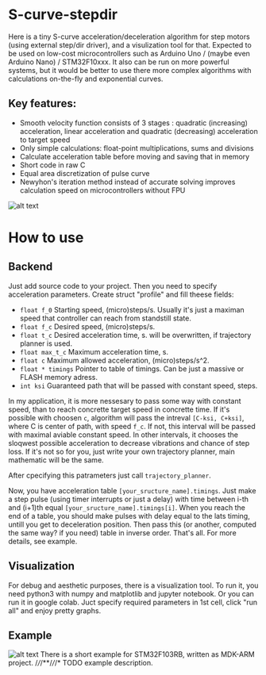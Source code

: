# S-curve-stepdir

Here is a tiny S-curve acceleration/deceleration algorithm for step motors (using external step/dir driver), and a visulization tool for that.
Expected to be used on low-cost microcontrollers such as Arduino Uno / (maybe even Arduino Nano) / STM32F10xxx. It also can be run on more powerful systems, but it would be better to use there more complex algorithms with calculations on-the-fly and exponential curves.

## Key features:
* Smooth velocity function consists of 3 stages : quadratic (increasing) acceleration, linear acceleration and quadratic (decreasing) acceleration to target speed
* Only simple calculations: float-point multiplications, sums and divisions
* Calculate acceleration table before moving and saving that in memory
* Short code in raw C
* Equal area discretization of pulse curve
* Newyhon's iteration method instead of accurate solving improves calculation speed on microcontrollers without FPU

![alt text](https://github.com/arabel1a/hg-set/blob/251d73557c97bfe96d3102f41a9227922dcffc66/graphs.png?raw=true)

# How to use

## Backend
Just add source code to your project. 
Then you need to specify acceleration parameters. Create struct "profile" and fill theese fields:
*   `float f_0`            Starting speed, (micro)steps/s. Usually it's just a maximan speed that controller can reach from standstill state.
*   `float f_c`            Desired speed, (micro)steps/s.
*   `float t_c`            Desired acceleration time, s. will be overwritten, if trajectory planner is used.
*   `float max_t_c`			   Maximum acceleration time, s.
*   `float c`              Maximum allowed acceleration, (micro)steps/s^2.
*   `float * timings`      Pointer to table of timings. Can be just a massive or FLASH memory adress.
*   `int ksi`              Guaranteed path that will be passed with constant speed, steps.


In my application, it is more nessesary to pass some way with constant speed, than to reach concrette target speed in concrette time. If it's possible with choosen `c`, algorithm will pass the intreval `[C-ksi, C+ksi]`, where C is center of path, with speed `f_c`. If not, this interval will be passed with maximal aviable constant speed. In other intervals, it chooses the sloqwest possible acceleration to decrease vibrations and chance of step loss.  If it's not so for you, just write your own trajectory planner, main mathematic will be the same.

After cpecifying this patrameters just call `trajectory_planner`. 

Now, you have acceleration table `[your_sructure_name].timings`. Just make a step pulse (using timer interrupts or just a delay) with time between i-th and (i+1)th equal `[your_sructure_name].timings[i]`. When you reach the end of a table, you should make pulses with delay equal to the lats timing, untill you get to deceleration position. Then pass this (or another, computed the same way? if you need) table in inverse order. That's all. For more details, see example.

## Visualization

For debug and aesthetic purposes, there is a visualization tool. To run it, you need python3 with numpy and matplotlib and jupyter notebook. Or you can run it in google colab. Juct specify required parameters in 1st cell, click "run all" and enjoy pretty graphs.

## Example
![alt text](https://github.com/arabel1a/hg-set/blob/80d84c4c87f63d60765237c2049142040c9b7a02/example.png?raw=true)
There is a short example for STM32F103RB, written as MDK-ARM project. 
/*/*/**/*/*/* TODO example description.

